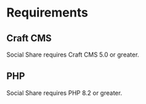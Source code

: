 # Requirements

## Craft CMS
Social Share requires Craft CMS 5.0 or greater.

## PHP
Social Share requires PHP 8.2 or greater.
